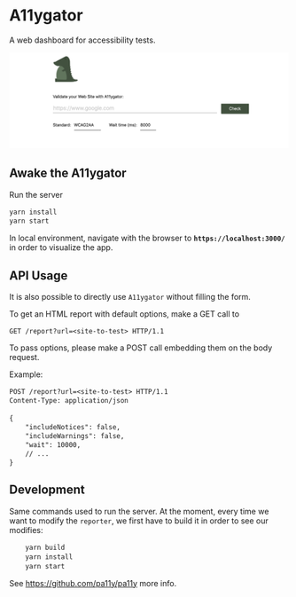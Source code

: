 # A11ygator

A web dashboard for accessibility tests.

![homepage screenshot](a11ygator.png?raw=true "Title")

## Awake the A11ygator

Run the server

```.sh
yarn install
yarn start
```

In local environment, navigate with the browser to **`https://localhost:3000/`** in order to visualize the app.

## API Usage

It is also possible to directly use `A11ygator` without filling the form.

To get an HTML report with default options, make a GET call to

```http
GET /report?url=<site-to-test> HTTP/1.1
```

To pass options, please make a POST call embedding them on the body request.

Example:

```http
POST /report?url=<site-to-test> HTTP/1.1
Content-Type: application/json

{
    "includeNotices": false,
    "includeWarnings": false,
    "wait": 10000,
    // ...
}
```

## Development

Same commands used to run the server.
At the moment, every time we want to modify the `reporter`, we first have to build it in order to see our modifies:

```.sh
    yarn build
    yarn install
    yarn start
```

See https://github.com/pa11y/pa11y more info.

